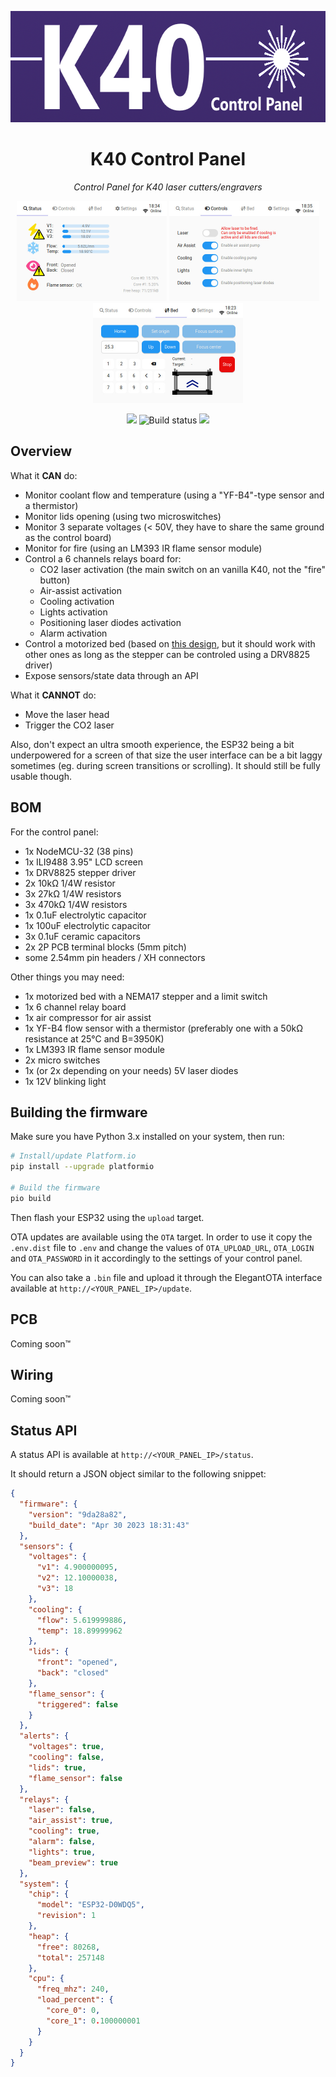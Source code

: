 <p align="center">
  <img width="640" height="178" src="images/banner.png">
</p>

<h1 align="center">K40 Control Panel</h1>

<p align="center"><i>Control Panel for K40 laser cutters/engravers</i></p>

<p align="center">
    <img width="240" height="160" src="images/screenshot-status.jpg">
    <img width="240" height="160" src="images/screenshot-controls.jpg">
    <img width="240" height="160" src="images/screenshot-bed.jpg">
</p>

<p align="center">
    <a title="License" href="https://github.com/Lyrkan/K40-Control-Panel/blob/master/LICENSE"><img src="https://img.shields.io/github/license/Lyrkan/K40-Control-Panel.svg"></a>
    <img alt="Build status" src="https://github.com/Lyrkan/K40-Control-Panel/actions/workflows/build-main.yml/badge.svg">
    <a title="Last release"><img src="https://img.shields.io/github/release/Lyrkan/K40-Control-Panel.svg"></a>
</p>

## Overview

What it **CAN** do:
* Monitor coolant flow and temperature (using a "YF-B4"-type sensor and a thermistor)
* Monitor lids opening (using two microswitches)
* Monitor 3 separate voltages (< 50V, they have to share the same ground as the control board)
* Monitor for fire (using an LM393 IR flame sensor module)
* Control a 6 channels relays board for:
    * CO2 laser activation (the main switch on an vanilla K40, not the "fire" button)
    * Air-assist activation
    * Cooling activation
    * Lights activation
    * Positioning laser diodes activation
    * Alarm activation
* Control a motorized bed (based on [this design](https://civade.com/post/2020/08/23/D%c3%a9coupe-laser-CO2-K40-:-R%c3%a9alisation-d-un-lit-motoris%c3%a9), but it should work with other ones as long as the stepper can be controled using a DRV8825 driver)
* Expose sensors/state data through an API

What it **CANNOT** do:
* Move the laser head
* Trigger the CO2 laser

Also, don't expect an ultra smooth experience, the ESP32 being a bit underpowered for a screen of that size the user interface can be a bit laggy sometimes (eg. during screen transitions or scrolling). It should still be fully usable though.

## BOM

For the control panel:
* 1x NodeMCU-32 (38 pins)
* 1x ILI9488 3.95" LCD screen
* 1x DRV8825 stepper driver
* 2x 10kΩ 1/4W resistor
* 3x 27kΩ 1/4W resistors
* 3x 470kΩ 1/4W resistors
* 1x 0.1uF electrolytic capacitor
* 1x 100uF electrolytic capacitor
* 3x 0.1uF ceramic capacitors
* 2x 2P PCB terminal blocks (5mm pitch)
* some 2.54mm pin headers / XH connectors

Other things you may need:
* 1x motorized bed with a NEMA17 stepper and a limit switch
* 1x 6 channel relay board
* 1x air compressor for air assist
* 1x YF-B4 flow sensor with a thermistor (preferably one with a 50kΩ resistance at 25°C and B=3950K)
* 1x LM393 IR flame sensor module
* 2x micro switches
* 1x (or 2x depending on your needs) 5V laser diodes
* 1x 12V blinking light

## Building the firmware

Make sure you have Python 3.x installed on your system, then run:

```sh
# Install/update Platform.io
pip install --upgrade platformio

# Build the firmware
pio build
```

Then flash your ESP32 using the `upload` target.

OTA updates are available using the `OTA` target. In order to use it copy the `.env.dist` file to `.env` and change the values of `OTA_UPLOAD_URL`, `OTA_LOGIN` and `OTA_PASSWORD` in it accordingly to the settings of your control panel.

You can also take a `.bin` file and upload it through the ElegantOTA interface available at `http://<YOUR_PANEL_IP>/update`.

## PCB

Coming soon™

## Wiring

Coming soon™

## Status API

A status API is available at `http://<YOUR_PANEL_IP>/status`.

It should return a JSON object similar to the following snippet:

```json
{
  "firmware": {
    "version": "9da28a82",
    "build_date": "Apr 30 2023 18:31:43"
  },
  "sensors": {
    "voltages": {
      "v1": 4.900000095,
      "v2": 12.10000038,
      "v3": 18
    },
    "cooling": {
      "flow": 5.619999886,
      "temp": 18.89999962
    },
    "lids": {
      "front": "opened",
      "back": "closed"
    },
    "flame_sensor": {
      "triggered": false
    }
  },
  "alerts": {
    "voltages": true,
    "cooling": false,
    "lids": true,
    "flame_sensor": false
  },
  "relays": {
    "laser": false,
    "air_assist": true,
    "cooling": true,
    "alarm": false,
    "lights": true,
    "beam_preview": true
  },
  "system": {
    "chip": {
      "model": "ESP32-D0WDQ5",
      "revision": 1
    },
    "heap": {
      "free": 80268,
      "total": 257148
    },
    "cpu": {
      "freq_mhz": 240,
      "load_percent": {
        "core_0": 0,
        "core_1": 0.100000001
      }
    }
  }
}
```
